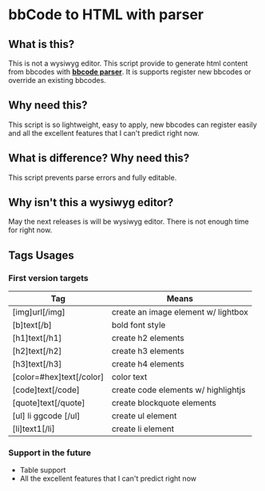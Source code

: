 # bbCode to HTML with parser

## What is this?
This is not a wysiwyg editor. This script provide to generate html content from bbcodes with <ins>**bbcode parser**</ins>. It is supports register new bbcodes or override an existing bbcodes.

## Why need this?
This script is so lightweight, easy to apply, new bbcodes can register easily and all the excellent features that I can't predict right now.

## What is difference? Why need this?
This script prevents parse errors and fully editable.

## Why isn't this a wysiwyg editor?
May the next releases is will be wysiwyg editor. There is not enough time for right now.

## Tags Usages
### First version targets
| Tag | Means |
|--|--|
| [img]url[/img] | create an image element w/ lightbox |
| [b]text[/b] | bold font style |
| [h1]text[/h1] | create h2 elements |
| [h2]text[/h2] | create h3 elements |
| [h3]text[/h3] | create h4 elements |
| [color=#hex]text[/color] | color text |
| [code]text[/code] | create code elements w/ highlightjs |
| [quote]text[/quote] | create blockquote elements |
| [ul] li ggcode [/ul] | create ul element |
| [li]text1[/li] | create li element |

### Support in the future
- Table support
- All the excellent features that I can't predict right now
